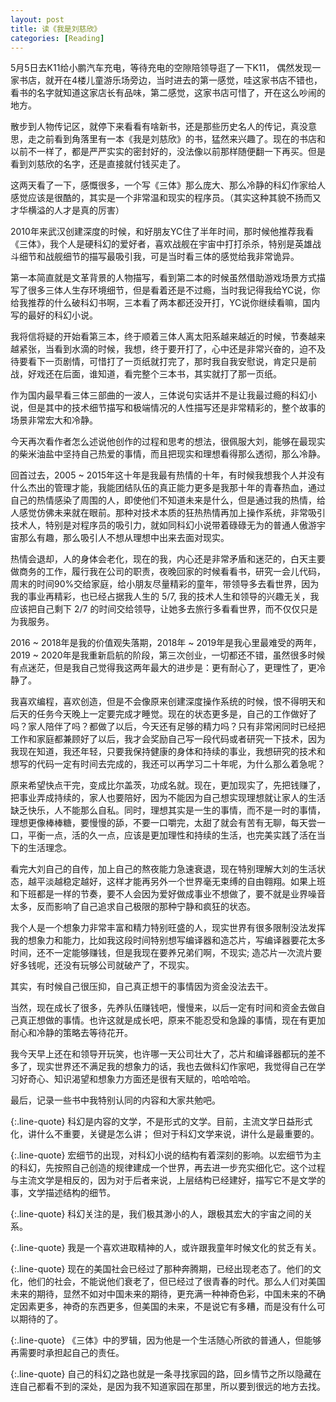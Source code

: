 ```yaml
---
layout: post
title: 读《我是刘慈欣》
categories: [Reading]
---
```


5月5日去K11给小鹏汽车充电，等待充电的空隙陪领导逛了一下K11， 偶然发现一家书店，就开在4楼儿童游乐场旁边，当时进去的第一感觉，哇这家书店不错也，看书的名字就知道这家店长有品味，第二感觉，这家书店可惜了，开在这么吵闹的地方。

散步到人物传记区，就停下来看看有啥新书，还是那些历史名人的传记，真没意思，走之前看到角落里有一本《我是刘慈欣》的书，猛然来兴趣了。现在的书店和以前不一样了，都是严严实实的密封好的，没法像以前那样随便翻一下再买。但是看到刘慈欣的名字，还是直接就付钱买走了。

这两天看了一下，感慨很多，一个写《三体》那么庞大、那么冷静的科幻作家给人感觉应该是很酷的，其实是一个非常温和现实的程序员。（其实这种其貌不扬而又才华横溢的人才是真的厉害）

2010年来武汉创建深度的时候，和好朋友YC住了半年时间，那时候他推荐我看《三体》，我个人是硬科幻的爱好者，喜欢战舰在宇宙中打打杀杀，特别是英雄战斗细节和战舰细节的描写最吸引我，可是当时看三体的感觉给我非常诡异。

第一本简直就是文革背景的人物描写，看到第二本的时候虽然借助游戏场景方式描写了很多三体人生存环境细节，但是看着还是不过瘾，当时我记得我给YC说，你给我推荐的什么破科幻书啊，三本看了两本都还没开打，YC说你继续看嘛，国内写的最好的科幻小说。

我将信将疑的开始看第三本，终于顺着三体人离太阳系越来越近的时候，节奏越来越紧张，当看到水滴的时候，我想，终于要开打了，心中还是非常兴奋的，迫不及待要看下一页剧情，可惜打了一页纸就打完了，那时我自我安慰说，肯定只是前战，好戏还在后面，谁知道，看完整个三本书，其实就打了那一页纸。

作为国内最早看三体三部曲的一波人，三体说句实话并不是让我最过瘾的科幻小说，但是其中的技术细节描写和极端情况的人性描写还是非常精彩的，整个故事的场景非常宏大和冷静。

今天再次看作者怎么述说他创作的过程和思考的想法，很佩服大刘，能够在最现实的柴米油盐中坚持自己热爱的事情，而且把现实和理想看得那么透彻，那么冷静。

回首过去，2005 ~ 2015年这十年是我最有热情的十年，有时候我想我个人并没有什么杰出的管理才能，我能团结队伍的真正能力更多是我那十年的青春热血，通过自己的热情感染了周围的人，即使他们不知道未来是什么，但是通过我的热情，给人感觉仿佛未来就在眼前。那种对技术本质的狂热热情再加上操作系统，非常吸引技术人，特别是对程序员的吸引力，就如同科幻小说带着碌碌无为的普通人傲游宇宙那么有趣，那么吸引人不想从理想中出来去面对现实。

热情会退却，人的身体会老化，现在的我，内心还是非常矛盾和迷茫的，白天主要做商务的工作，履行我在公司的职责，夜晚回家的时候看看书，研究一会儿代码，周末的时间90%交给家庭，给小朋友尽量精彩的童年，带领导多去看世界，因为我的事业再精彩，也已经占据我人生的 5/7, 我的技术人生和领导的兴趣无关，我应该把自己剩下 2/7 的时间交给领导，让她多去旅行多看看世界，而不仅仅只是为我服务。

2016 ~ 2018年是我的价值观失落期，2018年 ~ 2019年是我心里最难受的两年，2019 ~ 2020年是我重新启航的阶段，第三次创业，一切都还不错，虽然很多时候有点迷茫，但是我自己觉得我这两年最大的进步是：更有耐心了，更理性了，更冷静了。

我喜欢编程，喜欢创造，但是不会像原来创建深度操作系统的时候，恨不得明天和后天的任务今天晚上一定要完成才睡觉。现在的状态更多是，自己的工作做好了吗？家人陪伴了吗？都做了以后，今天还有足够的精力吗？只有非常闲同时已经把工作和家庭都兼顾好了以后，我才会奖励自己写一段代码或者研究一下技术，因为我现在知道，我还年轻，只要我保持健康的身体和持续的事业，我想研究的技术和想写的代码一定有时间去完成的，我还可以再学习二十年呢，为什么那么着急呢？

原来希望快点干完，变成比尔盖茨，功成名就。现在，更加现实了，先把钱赚了，把事业弄成持续的，家人也要陪好，因为不能因为自己想实现理想就让家人的生活缺乏快乐，人不能那么自私。同时，理想其实是一生的事情，而不是一时的事情，理想更像棒棒糖，要慢慢的舔，不要一口嚼完，太甜了就会有苦有无聊，每天尝一口，平衡一点，活的久一点，应该是更加理性和持续的生活，也完美实践了活在当下的生活理念。

看完大刘自己的自传，加上自己的熬夜能力急速衰退，现在特别理解大刘的生活状态，越平淡越稳定越好，这样才能再另外一个世界毫无束缚的自由翱翔。如果上班和下班都是一样的节奏，要不人会因为爱好做成事业不想做了，要不就是业界噪音太多，反而影响了自己追求自己极限的那种宁静和疯狂的状态。

我个人是一个想象力非常丰富和精力特别旺盛的人，现实世界有很多限制没法发挥我的想象力和能力，比如我这段时间特别想写编译器和造芯片，写编译器要花太多时间，还不一定能够赚钱，但是我现在要养兄弟们啊，不现实; 造芯片一次流片要好多钱呢，还没有玩够公司就破产了，不现实。

其实，有时候自己很压抑，自己真正想干的事情因为资金没法去干。

当然，现在成长了很多，先养队伍赚钱吧，慢慢来，以后一定有时间和资金去做自己真正想做的事情。也许这就是成长吧，原来不能忍受和急躁的事情，现在有更加耐心和冷静的策略去等待花开。

我今天早上还在和领导开玩笑，也许哪一天公司壮大了，芯片和编译器都玩的差不多了，现实世界还不满足我的想象力的话，我也去做科幻作家吧，我觉得自己在学习好奇心、知识渴望和想象力方面还是很有天赋的，哈哈哈哈。

最后，记录一些书中我特别认同的内容和大家共勉吧。

{:.line-quote}
科幻是内容的文学，不是形式的文学。目前，主流文学日益形式化，讲什么不重要，关键是怎么讲； 但对于科幻文学来说，讲什么是最重要的。

{:.line-quote}
宏细节的出现，对科幻小说的结构有着深刻的影响。以宏细节为主的科幻，先按照自己创造的规律建成一个世界，再去进一步充实细化它。这个过程与主流文学是相反的，因为对于后者来说，上层结构已经建好，描写它不是文学的事，文学描述结构的细节。

{:.line-quote}
科幻关注的是，我们极其渺小的人，跟极其宏大的宇宙之间的关系。

{:.line-quote}
我是一个喜欢进取精神的人，或许跟我童年时候文化的贫乏有关。

{:.line-quote}
现在的美国社会已经过了那种奔腾期，已经出现老态了。他们的文化，他们的社会，不能说他们衰老了，但已经过了很青春的时代。那么人们对美国未来的期待，显然不如对中国未来的期待，更充满一种神奇色彩，中国未来的不确定因素更多，神奇的东西更多，但美国的未来，不是说它有多糟，而是没有什么可以期待的了。

{:.line-quote}
《三体》中的罗辑，因为他是一个生活随心所欲的普通人，但能够再需要时承担起自己的责任。

{:.line-quote}
自己的科幻之路也就是一条寻找家园的路，回乡情节之所以隐藏在连自己都看不到的深处，是因为我不知道家园在那里，所以要到很远的地方去找。
